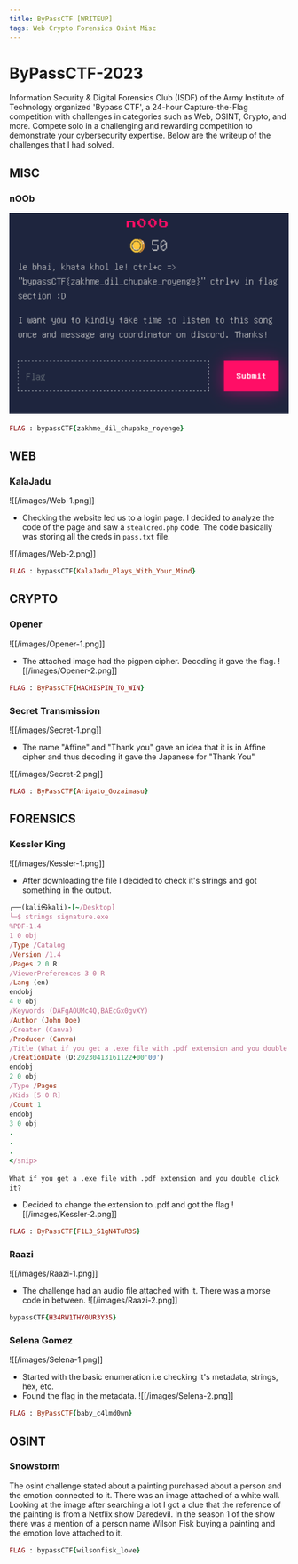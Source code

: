 ```yaml
---
title: ByPassCTF [WRITEUP]
tags: Web Crypto Forensics Osint Misc
---
```

# ByPassCTF-2023

Information Security & Digital Forensics Club (ISDF) of the Army Institute of Technology organized 'Bypass CTF', a 24-hour Capture-the-Flag competition with challenges in categories such as Web, OSINT, Crypto, and more. Compete solo in a challenging and rewarding competition to demonstrate your cybersecurity expertise. Below are the writeup of the challenges that I had solved.

## MISC
### nOOb
![MISC](images/Misc-1.png)

```ruby
FLAG : bypassCTF{zakhme_dil_chupake_royenge}
```

## WEB
### KalaJadu
![[/images/Web-1.png]]

- Checking the website led us to a login page. I decided to analyze the code of the page and saw a  `stealcred.php` code. The code basically was storing all the creds in `pass.txt` file. 

![[/images/Web-2.png]]

```ruby
FLAG : bypassCTF{KalaJadu_Plays_With_Your_Mind}
```


## CRYPTO
### Opener
![[/images/Opener-1.png]]

- The attached image had the pigpen cipher. Decoding it gave the flag.
![[/images/Opener-2.png]]

```ruby
FLAG : ByPassCTF{HACHISPIN_TO_WIN}
```


### Secret Transmission
![[/images/Secret-1.png]]

- The name "Affine" and "Thank you" gave an idea that it is in Affine cipher and thus decoding it gave the Japanese for "Thank You"

![[/images/Secret-2.png]]

```ruby
FLAG : ByPassCTF{Arigato_Gozaimasu}
```


## FORENSICS
### Kessler King
![[/images/Kessler-1.png]]

- After downloading the file I decided to check it's strings and got something in the output.

```ruby
┌──(kali㉿kali)-[~/Desktop]
└─$ strings signature.exe 
%PDF-1.4
1 0 obj
/Type /Catalog
/Version /1.4
/Pages 2 0 R
/ViewerPreferences 3 0 R
/Lang (en)
endobj
4 0 obj
/Keywords (DAFgAOUMc4Q,BAEcGx0gvXY)
/Author (John Doe)
/Creator (Canva)
/Producer (Canva)
/Title (What if you get a .exe file with .pdf extension and you double click it?)
/CreationDate (D:20230413161122+00'00')
endobj
2 0 obj
/Type /Pages
/Kids [5 0 R]
/Count 1
endobj
3 0 obj
.
.
.
</snip>
```

`What if you get a .exe file with .pdf extension and you double click it?`
- Decided to change the extension to .pdf and got the flag
![[/images/Kessler-2.png]]

```ruby
FLAG : ByPassCTF{F1L3_S1gN4TuR3S}
```


### Raazi
![[/images/Raazi-1.png]]

- The challenge had an audio file attached with it. There was a morse code in between.
![[/images/Raazi-2.png]]

```ruby
bypassCTF{H34RW1THY0UR3Y35}
```


### Selena Gomez
![[/images/Selena-1.png]]

- Started with the basic enumeration i.e checking it's metadata, strings, hex, etc. 
- Found the flag in the metadata.
![[/images/Selena-2.png]]


```ruby
FLAG : ByPassCTF{baby_c4lmd0wn}
```


## OSINT
### Snowstorm
The osint challenge stated about a painting purchased about a person and the emotion connected to it. There was an image attached of a white wall. Looking at the image after searching a lot I got a clue that the reference of the painting is from a Netflix show Daredevil. In the season 1 of the show there was a mention of a person name Wilson Fisk buying a painting and the emotion love attached to it.

```ruby
FLAG : bypassCTF{wilsonfisk_love}
```

